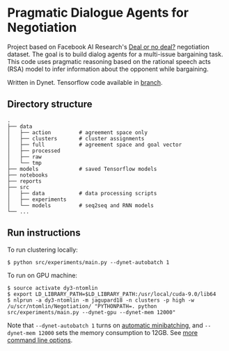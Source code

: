 Pragmatic Dialogue Agents for Negotiation
=======================

Project based on Facebook AI Research's [Deal or no deal?](https://code.fb.com/applied-machine-learning/deal-or-no-deal-training-ai-bots-to-negotiate/) negotiation dataset. The goal is to build dialog agents
for a multi-issue bargaining task. This code uses pragmatic reasoning based on the rational speech acts
(RSA) model to infer information about the opponent while bargaining.

Written in Dynet. Tensorflow code available in [branch](https://github.com/Designist/Negotiation/tree/tensorflow).

## Directory structure

```
.
├── data        			
│   ├── action         # agreement space only
│   ├── clusters       # cluster assignments 
│   ├── full           # agreement space and goal vector
│   ├── processed
│   ├── raw
│   └── tmp
├── models             # saved Tensorflow models  
├── notebooks
├── reports
├── src                           
│   ├── data           # data processing scripts
│   ├── experiments
│   └── models         # seq2seq and RNN models
└── ...
```

## Run instructions
To run clustering locally:

    $ python src/experiments/main.py --dynet-autobatch 1
    
To run on GPU machine:

    $ source activate dy3-ntomlin
    $ export LD_LIBRARY_PATH=$LD_LIBRARY_PATH:/usr/local/cuda-9.0/lib64
    $ nlprun -a dy3-ntomlin -m jagupard18 -n clusters -p high -w /u/scr/ntomlin/Negotiation/ "PYTHONPATH=. python src/experiments/main.py --dynet-gpu --dynet-mem 12000"
    
Note that `--dynet-autobatch 1` turns on [automatic minibatching](https://dynet.readthedocs.io/en/latest/minibatch.html), and `--dynet-mem 12000` sets the memory consumption to 12GB. See [more command line options](https://dynet.readthedocs.io/en/latest/commandline.html).
